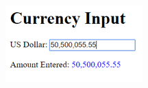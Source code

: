 ![alt text](https://github.com/b-slavov/JavaScript/blob/master/currency-input/img.png "Currency Input Preview")